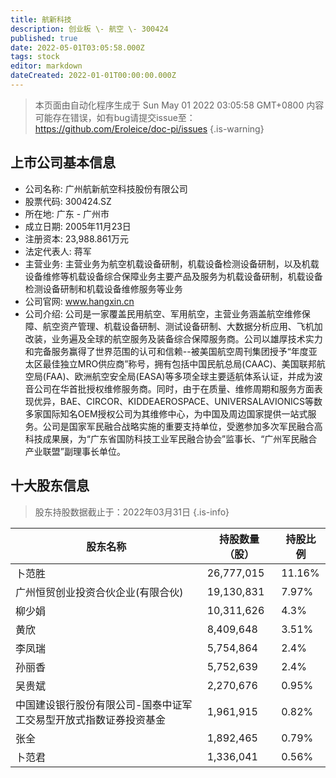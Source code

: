 ```yaml
---
title: 航新科技
description: 创业板 \- 航空 \- 300424
published: true
date: 2022-05-01T03:05:58.000Z
tags: stock
editor: markdown
dateCreated: 2022-01-01T00:00:00.000Z
---
```


> 本页面由自动化程序生成于 Sun May 01 2022 03:05:58 GMT+0800
> 内容可能存在错误，如有bug请提交issue至：https://github.com/Eroleice/doc-pi/issues
{.is-warning}

## 上市公司基本信息
- 公司名称: 广州航新航空科技股份有限公司
- 股票代码: 300424.SZ
- 所在地: 广东 - 广州市
- 成立日期: 2005年11月23日
- 注册资本: 23,988.861万元
- 法定代表人: 蒋军
- 主营业务: 主营业务为航空机载设备研制，机载设备检测设备研制，以及机载设备维修等机载设备综合保障业务主要产品及服务为机载设备研制，机载设备检测设备研制和机载设备维修服务等业务
- 公司官网: www.hangxin.cn
- 公司介绍: 公司是一家覆盖民用航空、军用航空，主营业务涵盖航空维修保障、航空资产管理、机载设备研制、测试设备研制、大数据分析应用、飞机加改装，业务遍及全球的航空服务及装备综合保障服务商。公司以雄厚技术实力和完备服务赢得了世界范围的认可和信赖--被美国航空周刊集团授予“年度亚太区最佳独立MRO供应商”称号，拥有包括中国民航总局(CAAC)、美国联邦航空局(FAA)、欧洲航空安全局(EASA)等多项全球主要适航体系认证，并成为波音公司在华首批授权维修服务商。同时，由于在质量、维修周期和服务方面表现优异，BAE、CIRCOR、KIDDEAEROSPACE、UNIVERSALAVIONICS等数多家国际知名OEM授权公司为其维修中心，为中国及周边国家提供一站式服务。公司是国家军民融合战略实施的重要支持单位，受邀参加多次军民融合高科技成果展，为“广东省国防科技工业军民融合协会”监事长、“广州军民融合产业联盟”副理事长单位。


## 十大股东信息
> 股东持股数据截止于：2022年03月31日
{.is-info}

| 股东名称 | 持股数量（股） | 持股比例 |
| --- | --- | --- |
| 卜范胜 | 26,777,015 | 11.16% |
| 广州恒贸创业投资合伙企业(有限合伙) | 19,130,831 | 7.97% |
| 柳少娟 | 10,311,626 | 4.3% |
| 黄欣 | 8,409,648 | 3.51% |
| 李凤瑞 | 5,754,864 | 2.4% |
| 孙丽香 | 5,752,639 | 2.4% |
| 吴贵斌 | 2,270,676 | 0.95% |
| 中国建设银行股份有限公司-国泰中证军工交易型开放式指数证券投资基金 | 1,961,915 | 0.82% |
| 张全 | 1,892,465 | 0.79% |
| 卜范君 | 1,336,041 | 0.56% |




